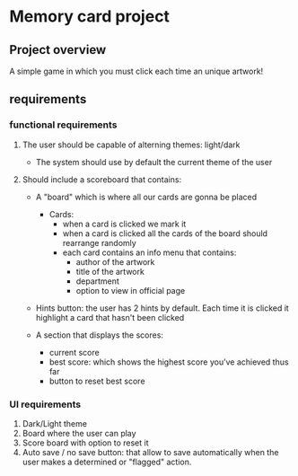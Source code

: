 # Memory card project

## Project overview
 A simple game in which you must click each time an unique artwork!

 ## requirements

### functional requirements
1. The user should be capable of alterning themes: light/dark
    - The system should use by default the current theme of the user

2. Should include a scoreboard that contains:
    - A "board" which is where all our cards are gonna be placed
        - Cards:
            - when a card is clicked we mark it
            - when a card is clicked all the cards of the board should rearrange randomly
            - each card contains an info menu that contains:
                - author of the artwork
                - title of the artwork
                - department
                - option to view in official page
        
    - Hints button: the user has 2 hints by default. Each time it is clicked it highlight
    a card that hasn't been clicked

    - A section that displays the scores:
        - current score
        - best score: which shows the highest score you’ve achieved thus far
        - button to reset best score

### UI requirements
1. Dark/Light theme
2. Board where the user can play
3. Score board with option to reset it
4. Auto save / no save button: that allow to save automatically when the user makes a determined or "flagged" action.

